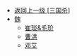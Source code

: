 - [返回上一级 [三国杀]](/资料/游戏/三国杀)
- [魏](/资料/游戏/三国杀/魏/)
  - [崔琰&毛玠](/资料/游戏/三国杀/魏/崔琰&毛玠.md)
  - [曹洪](/资料/游戏/三国杀/魏/曹洪.md)
  - [邓艾](/资料/游戏/三国杀/魏/邓艾.md)
